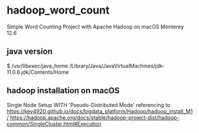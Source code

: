 # hadoop_word_count
Simple Word Counting Project with Apache Hadoop on macOS Monterey 12.6

## java version
$ /usr/libexec/java_home
/Library/Java/JavaVirtualMachines/jdk-11.0.6.jdk/Contents/Home

## hadoop installation on macOS
Single Node Setup WITH 'Pseudo-Distributed Mode'
referencing to 
https://key4920.github.io/docs/bigdata_platform/Hadoop/hadoop_install_M1/
https://hadoop.apache.org/docs/stable/hadoop-project-dist/hadoop-common/SingleCluster.html#Execution
